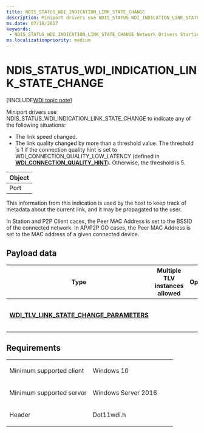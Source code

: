 ```yaml
---
title: NDIS_STATUS_WDI_INDICATION_LINK_STATE_CHANGE
description: Miniport drivers use NDIS_STATUS_WDI_INDICATION_LINK_STATE_CHANGE to indicate any of the following situations
ms.date: 07/18/2017
keywords:
 - NDIS_STATUS_WDI_INDICATION_LINK_STATE_CHANGE Network Drivers Starting with Windows Vista
ms.localizationpriority: medium
---
```


# NDIS\_STATUS\_WDI\_INDICATION\_LINK\_STATE\_CHANGE

[!INCLUDE[WDI topic note](../includes/wdi-version-warning.md)]


Miniport drivers use NDIS\_STATUS\_WDI\_INDICATION\_LINK\_STATE\_CHANGE to indicate any of the following situations:

-   The link speed changed.
-   The link quality changed by more than a threshold value. The threshold is 1 if the connection quality hint is set to WDI\_CONNECTION\_QUALITY\_LOW\_LATENCY (defined in [**WDI\_CONNECTION\_QUALITY\_HINT**](/windows-hardware/drivers/ddi/wditypes/ne-wditypes-_wdi_connection_quality_hint)). Otherwise, the threshold is 5.

| Object |
|--------|
| Port   |

 

This information from this indication is used by the host to keep track of metadata about the current link, and it may be propagated to the user.

In Station and P2P Client cases, the Peer MAC Address is set to the BSSID of the connected network. In AP/P2P GO cases, the Peer MAC Address is set to the MAC address of a given connected device.

## Payload data


| Type                                                                                           | Multiple TLV instances allowed | Optional | Description                       |
|------------------------------------------------------------------------------------------------|--------------------------------|----------|-----------------------------------|
| [**WDI\_TLV\_LINK\_STATE\_CHANGE\_PARAMETERS**](./wdi-tlv-link-state-change-parameters.md) |                                |          | The link state change parameters. |

 

## Requirements

<table>
<colgroup>
<col width="50%" />
<col width="50%" />
</colgroup>
<tbody>
<tr class="odd">
<td><p>Minimum supported client</p></td>
<td><p>Windows 10</p></td>
</tr>
<tr class="even">
<td><p>Minimum supported server</p></td>
<td><p>Windows Server 2016</p></td>
</tr>
<tr class="odd">
<td><p>Header</p></td>
<td>Dot11wdi.h</td>
</tr>
</tbody>
</table>

 

